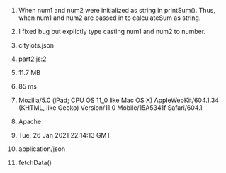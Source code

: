 1. When num1 and num2 were initialized as string in printSum(). Thus, when num1 and num2 are passed in to calculateSum as string.
2. I fixed bug but explictly type casting num1 and num2 to number.


3. citylots.json
4. part2.js:2
5. 11.7 MB
6. 85 ms
7. Mozilla/5.0 (iPad; CPU OS 11_0 like Mac OS X) AppleWebKit/604.1.34 (KHTML, like Gecko) Version/11.0 Mobile/15A5341f Safari/604.1
8. Apache
9. Tue, 26 Jan 2021 22:14:13 GMT
10. application/json
11. fetchData()